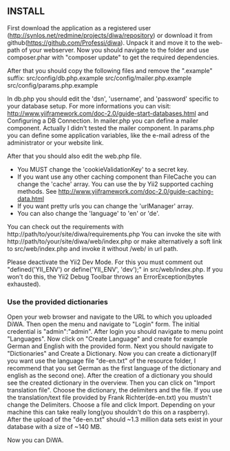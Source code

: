 ## INSTALL

First download the application as a registered user (http://synlos.net/redmine/projects/diwa/repository) or download it from github(https://github.com/Professi/diwa).
Unpack it and move it to the web-path of your webserver.
Now you should navigate to the folder and use composer.phar with "composer update" to get the required dependencies.

After that you should copy the following files and remove the ".example" suffix:
src/config/db.php.example
src/config/mailer.php.example
src/config/params.php.example

In db.php you should edit the 'dsn', 'username', and 'password' specific to your database setup. For more informations you can visit: http://www.yiiframework.com/doc-2.0/guide-start-databases.html and Configuring a DB Connection.
In mailer.php you can define a mailer component. Actually I didn't tested the mailer component.
In params.php you can define some application variables, like the e-mail adress of the administrator or your website link.

After that you should also edit the web.php file.
- You MUST change the 'cookieValidationKey' to a secret key.
- If you want use any other caching component than FileCache you can change the 'cache' array. You can use the by Yii2 supported caching methods. See http://www.yiiframework.com/doc-2.0/guide-caching-data.html
- If you want pretty urls you can change the 'urlManager' array.
- You can also change the 'language' to 'en' or 'de'.

You can check out the requirements with http://path/to/your/site/diwa/requirements.php
You can invoke the site with http://path/to/your/site/diwa/web/index.php or make alternatively a soft link to src/web/index.php and invoke it without /web/ in url path.

Please deactivate the Yii2 Dev Mode. For this you must comment out "defined('YII_ENV') or define('YII_ENV', 'dev');" in src/web/index.php. If you won't do this, the Yii2 Debug Toolbar throws an ErrorException(bytes exhausted).

### Use the provided dictionaries

Open your web browser and navigate to the URL to which you uploaded DiWA. Then open the menu and navigate to "Login" form. The initial credential is "admin":"admin".
After login you should navigate to menu point "Languages". Now click on "Create Language" and create for example German and English with the provided form.
Next you should navigate to "Dictionaries" and Create a Dictionary. Now you can create a dictionary(If you want use the language file "de-en.txt" of the resource folder, I recommend that you set German as the first language of the dictionary and english as the second one).
After the creation of a dictionary you should see the created dictionary in the overview. Then you can click on "Import translation file". Choose the dictionary, the delimiters and the file. If you use the translation/text file provided by Frank Richter(de-en.txt) you mustn't change the Delimiters. Choose a file and click Import. Depending on your machine this can take really long(you shouldn't do this on a raspberry).
After the upload of the "de-en.txt" should ~1.3 million data sets exist in your database with a size of ~140 MB.

Now you can DiWA.




